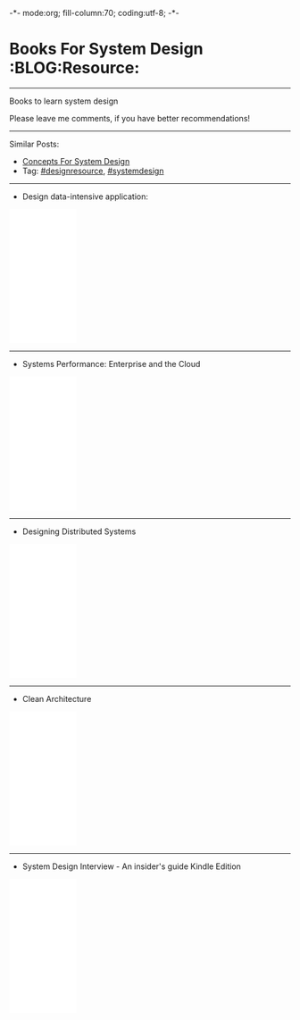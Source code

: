 -\*- mode:org; fill-column:70; coding:utf-8; -\*-  

# Books For System Design     :BLOG:Resource:


---

Books to learn system design  

Please leave me comments, if you have better recommendations!  

---

Similar Posts:  
-   [Concepts For System Design](https://brain.dennyzhang.com/design-concept)
-   Tag: [#designresource](https://brain.dennyzhang.com/tag/designresource), [#systemdesign](https://brain.dennyzhang.com/tag/systemdesign)

---

-   Design data-intensive application:

<iframe style="width:120px;height:240px;" marginwidth="0" marginheight="0" scrolling="no" frameborder="0" src="//ws-na.amazon-adsystem.com/widgets/q?ServiceVersion=20070822&OneJS=1&Operation=GetAdHtml&MarketPlace=US&source=ac&ref=qf_sp_asin_til&ad_type=product_link&tracking_id=dennyzhang-20&marketplace=amazon&region=US&placement=1449373321&asins=1449373321&linkId=28472d46e3000d74b62b674f4b82a28d&show_border=false&link_opens_in_new_window=false&price_color=333333&title_color=0066c0&bg_color=ffffff">
</iframe>

---

-   Systems Performance: Enterprise and the Cloud

<iframe style="width:120px;height:240px;" marginwidth="0" marginheight="0" scrolling="no" frameborder="0" src="//ws-na.amazon-adsystem.com/widgets/q?ServiceVersion=20070822&OneJS=1&Operation=GetAdHtml&MarketPlace=US&source=ac&ref=qf_sp_asin_til&ad_type=product_link&tracking_id=dennyzhang-20&marketplace=amazon&region=US&placement=0133390098&asins=0133390098&linkId=ba134d1800766a2130b0a6e0f32d88c3&show_border=false&link_opens_in_new_window=false&price_color=333333&title_color=0066c0&bg_color=ffffff"></iframe>

---

-   Designing Distributed Systems

<iframe style="width:120px;height:240px;" marginwidth="0" marginheight="0" scrolling="no" frameborder="0" src="//ws-na.amazon-adsystem.com/widgets/q?ServiceVersion=20070822&OneJS=1&Operation=GetAdHtml&MarketPlace=US&source=ac&ref=qf_sp_asin_til&ad_type=product_link&tracking_id=dennyzhang-20&marketplace=amazon&region=US&placement=1491983647&asins=1491983647&linkId=2a8ea0ccf813a6ef54c0c44e16f87187&show_border=false&link_opens_in_new_window=false&price_color=333333&title_color=0066c0&bg_color=ffffff"></iframe>

---

-   Clean Architecture

<iframe style="width:120px;height:240px;" marginwidth="0" marginheight="0" scrolling="no" frameborder="0" src="//ws-na.amazon-adsystem.com/widgets/q?ServiceVersion=20070822&OneJS=1&Operation=GetAdHtml&MarketPlace=US&source=ac&ref=qf_sp_asin_til&ad_type=product_link&tracking_id=dennyzhang-20&marketplace=amazon&region=US&placement=0134494164&asins=0134494164&linkId=0b0e6b71debaa42b790ec56139a3a75d&show_border=false&link_opens_in_new_window=false&price_color=333333&title_color=0066c0&bg_color=ffffff"></iframe>

---

-   System Design Interview - An insider's guide Kindle Edition

<iframe style="width:120px;height:240px;" marginwidth="0" marginheight="0" scrolling="no" frameborder="0" src="//ws-na.amazon-adsystem.com/widgets/q?ServiceVersion=20070822&OneJS=1&Operation=GetAdHtml&MarketPlace=US&source=ac&ref=qf_sp_asin_til&ad_type=product_link&tracking_id=dennyzhang-20&marketplace=amazon&region=US&placement=B072HDQ338&asins=B072HDQ338&linkId=37e9c4519dd6ad26c91ea87350db0d36&show_border=false&link_opens_in_new_window=false&price_color=333333&title_color=0066c0&bg_color=ffffff"></iframe>